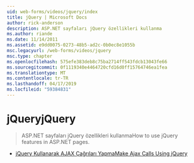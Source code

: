 ```yaml
---
uid: web-forms/videos/jquery/index
title: jQuery | Microsoft Docs
author: rick-anderson
description: ASP.NET sayfaları jQuery özellikleri kullanma
ms.author: riande
ms.date: 11/14/2011
ms.assetid: e9dd0075-0273-48b5-ad2c-0b0ec8e1055b
msc.legacyurl: /web-forms/videos/jquery
msc.type: chapter
ms.openlocfilehash: 575efe383deb8c75ba2714ff543fdcb13043fe66
ms.sourcegitcommit: 0f1119340e4464720cfd16d0ff15764746ea1fea
ms.translationtype: MT
ms.contentlocale: tr-TR
ms.lasthandoff: 04/17/2019
ms.locfileid: "59384831"
---
```

# <a name="jquery"></a><span data-ttu-id="df68c-103">jQuery</span><span class="sxs-lookup"><span data-stu-id="df68c-103">jQuery</span></span>

> <span data-ttu-id="df68c-104">ASP.NET sayfaları jQuery özellikleri kullanma</span><span class="sxs-lookup"><span data-stu-id="df68c-104">How to use jQuery features in ASP.NET pages.</span></span>


- [<span data-ttu-id="df68c-105">jQuery Kullanarak AJAX Çağrıları Yapma</span><span class="sxs-lookup"><span data-stu-id="df68c-105">Make Ajax Calls Using jQuery</span></span>](how-do-i-make-ajax-calls-using-jquery.md)
